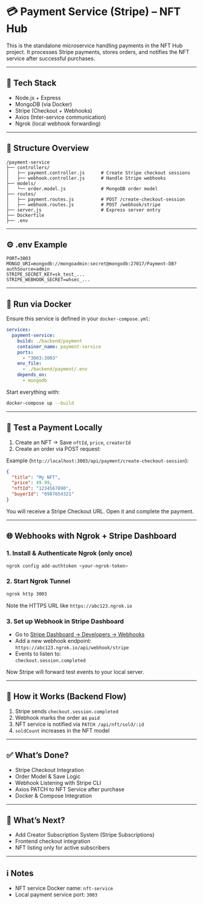 # 💳 Payment Service (Stripe) – NFT Hub

This is the standalone microservice handling payments in the NFT Hub project.
It processes Stripe payments, stores orders, and notifies the NFT service after successful purchases.

---

## 🔧 Tech Stack

- Node.js + Express
- MongoDB (via Docker)
- Stripe (Checkout + Webhooks)
- Axios (Inter-service communication)
- Ngrok (local webhook forwarding)

---

## 📂 Structure Overview

```plaintext
/payment-service
├── controllers/
│   ├── payment.controller.js      # Create Stripe checkout sessions
│   ├── webhook.controller.js      # Handle Stripe webhooks
├── models/
│   └── order.model.js             # MongoDB order model
├── routes/
│   ├── payment.routes.js          # POST /create-checkout-session
│   ├── webhook.routes.js          # POST /webhook/stripe
├── server.js                      # Express server entry
├── Dockerfile
├── .env
```

---

## ⚙️ .env Example

```env
PORT=3003
MONGO_URI=mongodb://mongoadmin:secret@mongodb:27017/Payment-DB?authSource=admin
STRIPE_SECRET_KEY=sk_test_...
STRIPE_WEBHOOK_SECRET=whsec_...
```

---

## 🚀 Run via Docker

Ensure this service is defined in your `docker-compose.yml`:

```yaml
services:
  payment-service:
    build: ./backend/payment
    container_name: payment-service
    ports:
      - "3003:3003"
    env_file:
      - ./backend/payment/.env
    depends_on:
      - mongodb
```

Start everything with:

```bash
docker-compose up --build
```

---

## 🧪 Test a Payment Locally

1. Create an NFT → Save `nftId`, `price`, `creatorId`
2. Create an order via POST request:

Example (`http://localhost:3003/api/payment/create-checkout-session`):

```json
{
  "title": "My NFT",
  "price": 49.99,
  "nftId": "1234567890",
  "buyerId": "0987654321"
}
```

You will receive a Stripe Checkout URL. Open it and complete the payment.

---

## 🌐 Webhooks with Ngrok + Stripe Dashboard

### 1. Install & Authenticate Ngrok (only once)

```bash
ngrok config add-authtoken <your-ngrok-token>
```

### 2. Start Ngrok Tunnel

```bash
ngrok http 3003
```

Note the HTTPS URL like `https://abc123.ngrok.io`

### 3. Set up Webhook in Stripe Dashboard

- Go to [Stripe Dashboard → Developers → Webhooks](https://dashboard.stripe.com/test/webhooks)
- Add a new webhook endpoint:  
  `https://abc123.ngrok.io/api/webhook/stripe`
- Events to listen to:  
  `checkout.session.completed`

Now Stripe will forward test events to your local server.

---

## 🔁 How it Works (Backend Flow)

1. Stripe sends `checkout.session.completed`
2. Webhook marks the order as `paid`
3. NFT service is notified via `PATCH /api/nft/sold/:id`
4. `soldCount` increases in the NFT model

---

## ✅ What’s Done?

- Stripe Checkout Integration
- Order Model & Save Logic
- Webhook Listening with Stripe CLI
- Axios PATCH to NFT Service after purchase
- Docker & Compose Integration

---

## 📌 What’s Next?

- Add Creator Subscription System (Stripe Subscriptions)
- Frontend checkout integration
- NFT listing only for active subscribers

---

## ℹ️ Notes

- NFT service Docker name: `nft-service`
- Local payment service port: `3003`